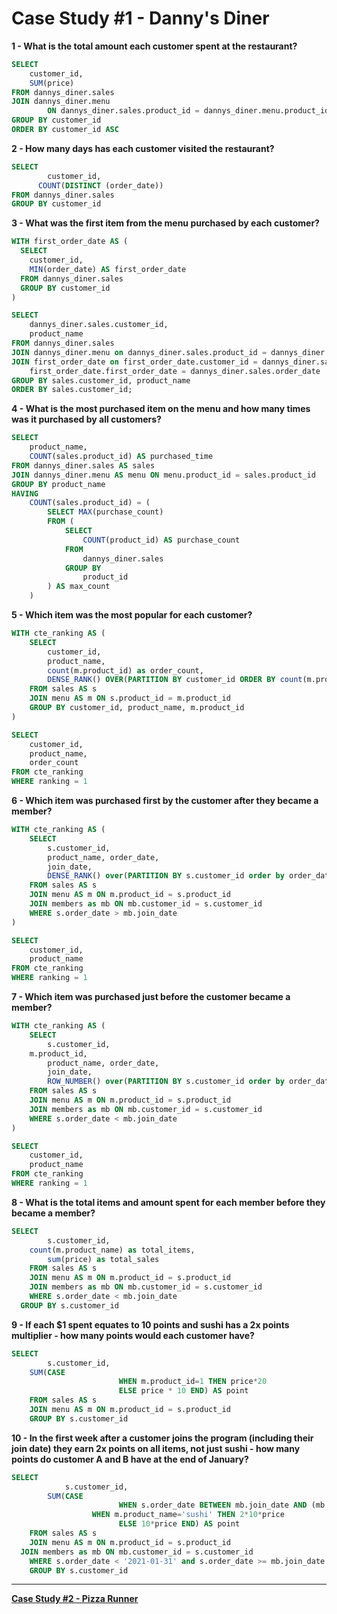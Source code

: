 # Case Study #1 - Danny's Diner

**1 - What is the total amount each customer spent at the restaurant?**

```sql
SELECT
  	customer_id,
    SUM(price)
FROM dannys_diner.sales
JOIN dannys_diner.menu
		ON dannys_diner.sales.product_id = dannys_diner.menu.product_id
GROUP BY customer_id
ORDER BY customer_id ASC
```

**2 - How many days has each customer visited the restaurant?**

```sql
SELECT
		customer_id,
	  COUNT(DISTINCT (order_date))
FROM dannys_diner.sales
GROUP BY customer_id
```

**3 - What was the first item from the menu purchased by each customer?**

```sql
WITH first_order_date AS (
  SELECT
    customer_id,
    MIN(order_date) AS first_order_date
  FROM dannys_diner.sales
  GROUP BY customer_id
)

SELECT
	dannys_diner.sales.customer_id,
    product_name
FROM dannys_diner.sales
JOIN dannys_diner.menu on dannys_diner.sales.product_id = dannys_diner.menu.product_id
JOIN first_order_date on first_order_date.customer_id = dannys_diner.sales.customer_id and
	first_order_date.first_order_date = dannys_diner.sales.order_date
GROUP BY sales.customer_id, product_name
ORDER BY sales.customer_id;
```

**4 - What is the most purchased item on the menu and how many times was it purchased by all customers?**

```sql
SELECT
	product_name,
	COUNT(sales.product_id) AS purchased_time
FROM dannys_diner.sales AS sales
JOIN dannys_diner.menu AS menu ON menu.product_id = sales.product_id
GROUP BY product_name
HAVING
	COUNT(sales.product_id) = (
  		SELECT MAX(purchase_count)
  		FROM (
            SELECT
                COUNT(product_id) AS purchase_count
            FROM
                dannys_diner.sales
            GROUP BY
                product_id
        ) AS max_count
  	)

```

**5 - Which item was the most popular for each customer?**

```sql
WITH cte_ranking AS (
	SELECT
		customer_id,
        product_name,
        count(m.product_id) as order_count,
        DENSE_RANK() OVER(PARTITION BY customer_id ORDER BY count(m.product_id) DESC) AS ranking
	FROM sales AS s
	JOIN menu AS m ON s.product_id = m.product_id
	GROUP BY customer_id, product_name, m.product_id
)

SELECT
	customer_id,
    product_name,
    order_count
FROM cte_ranking
WHERE ranking = 1
```

**6 - Which item was purchased first by the customer after they became a member?**

```sql
WITH cte_ranking AS (
	SELECT
		s.customer_id,
		product_name, order_date,
		join_date,
		DENSE_RANK() over(PARTITION BY s.customer_id order by order_date asc) as ranking
	FROM sales AS s
	JOIN menu AS m ON m.product_id = s.product_id
	JOIN members as mb ON mb.customer_id = s.customer_id
	WHERE s.order_date > mb.join_date
)

SELECT
	customer_id,
    product_name
FROM cte_ranking
WHERE ranking = 1
```

**7 - Which item was purchased just before the customer became a member?**

```sql
WITH cte_ranking AS (
	SELECT
		s.customer_id,
    m.product_id,
		product_name, order_date,
		join_date,
		ROW_NUMBER() over(PARTITION BY s.customer_id order by order_date desc) as ranking
	FROM sales AS s
	JOIN menu AS m ON m.product_id = s.product_id
	JOIN members as mb ON mb.customer_id = s.customer_id
	WHERE s.order_date < mb.join_date
)

SELECT
	customer_id,
    product_name
FROM cte_ranking
WHERE ranking = 1
```

**8 - What is the total items and amount spent for each member before they became a member?**

```sql
SELECT
		s.customer_id,
    count(m.product_name) as total_items,
		sum(price) as total_sales
	FROM sales AS s
	JOIN menu AS m ON m.product_id = s.product_id
	JOIN members as mb ON mb.customer_id = s.customer_id
	WHERE s.order_date < mb.join_date
  GROUP BY s.customer_id
```

**9 - If each $1 spent equates to 10 points and sushi has a 2x points multiplier - how many points would each customer have?**

```sql
SELECT
		s.customer_id,
    SUM(CASE
						WHEN m.product_id=1 THEN price*20
						ELSE price * 10 END) AS point
	FROM sales AS s
	JOIN menu AS m ON m.product_id = s.product_id
    GROUP BY s.customer_id
```

**10 - In the first week after a customer joins the program (including their join date) they earn 2x points on all items, not just sushi - how many points do customer A and B have at the end of January?**

```sql
SELECT
			s.customer_id,
	    SUM(CASE
						WHEN s.order_date BETWEEN mb.join_date AND (mb.join_date + INTERVAL 6 day) THEN 2*10*price
			      WHEN m.product_name='sushi' THEN 2*10*price
						ELSE 10*price END) AS point
	FROM sales AS s
	JOIN menu AS m ON m.product_id = s.product_id
  JOIN members as mb ON mb.customer_id = s.customer_id
	WHERE s.order_date < '2021-01-31' and s.order_date >= mb.join_date
	GROUP BY s.customer_id
```

---

[**Case Study #2 - Pizza Runner**](/Case%20Study%20%232%20-%20Pizza%20Runner)
